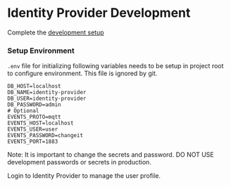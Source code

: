 # Identity Provider Development

Complete the [development setup](../development/README.md)

### Setup Environment

`.env` file for initializing following variables needs to be setup in project root to configure environment. This file is ignored by git.

```shell
DB_HOST=localhost
DB_NAME=identity-provider
DB_USER=identity-provider
DB_PASSWORD=admin
# Optional
EVENTS_PROTO=mqtt
EVENTS_HOST=localhost
EVENTS_USER=user
EVENTS_PASSWORD=changeit
EVENTS_PORT=1883
```

Note: It is important to change the secrets and password. DO NOT USE development passwords or secrets in production.

Login to Identity Provider to manage the user profile.
